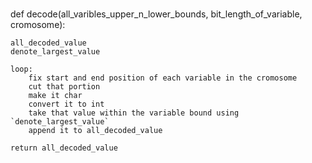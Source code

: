 #

def decode(all_varibles_upper_n_lower_bounds, bit_length_of_variable, cromosome):
    
    all_decoded_value
    denote_largest_value

    loop:
        fix start and end position of each variable in the cromosome
        cut that portion
        make it char
        convert it to int
        take that value within the variable bound using `denote_largest_value`
        append it to all_decoded_value

    return all_decoded_value